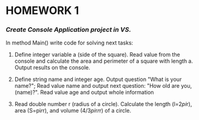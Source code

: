 # HOMEWORK 1

### _Create Console Application project in VS._

In method Main() write code for solving next tasks:

1. Define integer variable a (side of the square).
Read value from the console and calculate the area and perimeter of a square with
length a. Output results on the console.

2. Define string name and integer age.
Output question "What is your name?";
Read value name and output next question: "How old are you, (name)?".
Read value age and output whole information

3. Read double number r (radius of a circle).
Calculate the length (l=2*pi*r), area (S=pi*r*r), and volume (4/3*pi*r*r*r) of a circle.